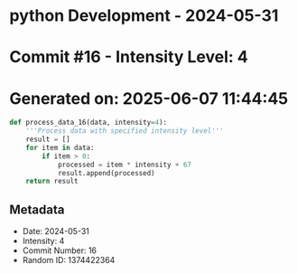 ﻿# python Development - 2024-05-31
# Commit #16 - Intensity Level: 4
# Generated on: 2025-06-07 11:44:45
```python
def process_data_16(data, intensity=4):
    '''Process data with specified intensity level'''
    result = []
    for item in data:
        if item > 0:
            processed = item * intensity + 67
            result.append(processed)
    return result
```
## Metadata
- Date: 2024-05-31
- Intensity: 4
- Commit Number: 16
- Random ID: 1374422364
